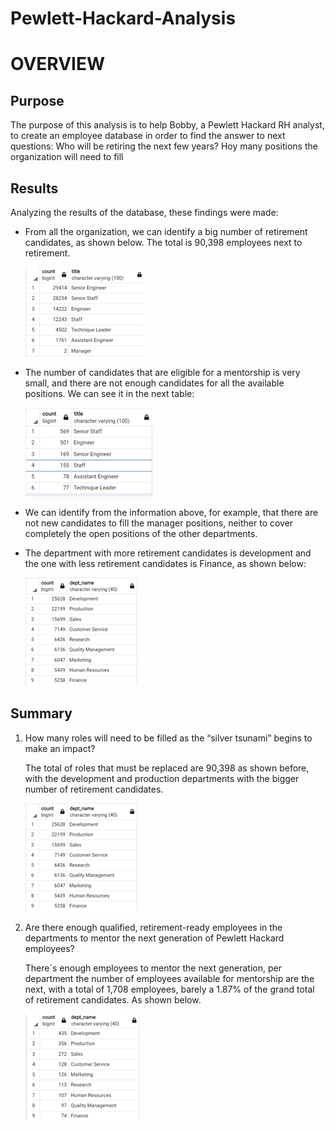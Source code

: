 # Pewlett-Hackard-Analysis
# OVERVIEW
## Purpose
The purpose of this analysis is to help Bobby, a Pewlett Hackard RH analyst, to create an employee database in order to find the answer to next questions:
Who will be retiring the next few years?
Hoy many positions the organization will need to fill

## Results
Analyzing the results of the database, these findings were made:
- From all the organization, we can identify a big number of retirement candidates, as shown below. The total is 90,398 employees next to retirement.

    ![Title](Images/Total_employees.png)

- The number of candidates that are eligible for a mentorship is very small, and there are not enough candidates for all the available positions. We can see it in the next table:

    ![Title](Images/mentorship.png)

- We can identify from the information above, for example, that there are not new candidates to fill the manager positions, neither to cover completely the open positions of the other departments.

- The department with more retirement candidates is development and the one with less retirement candidates is Finance, as shown below:

    ![Title](Images/total_depts.png)

## Summary
1.	How many roles will need to be filled as the “silver tsunami” begins to make an impact?

    The total of roles that must be replaced are 90,398 as shown before, with the development and production departments with the bigger number of retirement candidates.

    ![Title](Images/total_depts.png)

2.	Are there enough qualified, retirement-ready employees in the departments to mentor the next generation of Pewlett Hackard employees?

    There´s enough employees to mentor the next generation, per department the number of employees available for mentorship are the next, with a total of 1,708 employees, barely a 1.87% of the grand total of retirement candidates. As shown below.

    ![Title](Images/mentors_depts.png)


